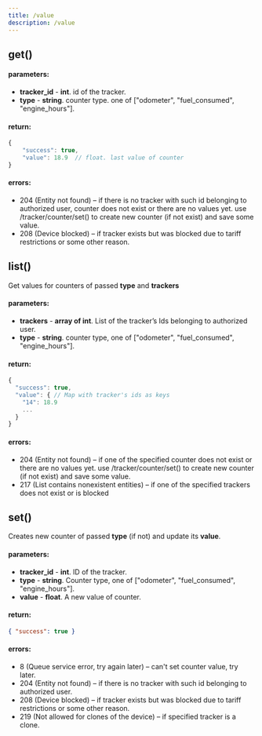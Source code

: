 ```yaml
---
title: /value
description: /value
---
```


## get()

#### parameters:
* **tracker_id** - **int**. id of the tracker.
* **type** - **string**. counter type. one of ["odometer", "fuel_consumed", "engine_hours"].

#### return:
```js
{
    "success": true,
    "value": 18.9  // float. last value of counter
}
```

#### errors:
*   204 (Entity not found) – if there is no tracker with such id belonging to authorized user, counter does not exist or there are no values yet. use /tracker/counter/set() to create new counter (if not exist) and save some value.
*   208 (Device blocked) – if tracker exists but was blocked due to tariff restrictions or some other reason.

## list()
Get values for counters of passed **type** and **trackers**

#### parameters:
* **trackers** - **array of int**. List of the tracker’s Ids belonging to authorized user.
* **type** - **string**. counter type, one of ["odometer", "fuel_consumed", "engine_hours"].

#### return:
```js
{
  "success": true,
  "value": { // Map with tracker's ids as keys
    "14": 18.9
    ...
  }
}
```
#### errors:
*   204 (Entity not found) – if one of the specified counter does not exist or there are no values yet. use /tracker/counter/set() to create new counter (if not exist) and save some value.
*   217 (List contains nonexistent entities) – if one of the specified trackers does not exist or is blocked

## set()
Creates new counter of passed **type** (if not) and update its **value**.

#### parameters:
* **tracker_id** - **int**. ID of the tracker.
* **type** - **string**. Counter type, one of ["odometer", "fuel_consumed", "engine_hours"].
* **value** - **float**. A new value of counter.

#### return:

```json
{ "success": true }
```

#### errors:
*   8 (Queue service error, try again later) – can't set counter value, try later.
*   204 (Entity not found) – if there is no tracker with such id belonging to authorized user.
*   208 (Device blocked) – if tracker exists but was blocked due to tariff restrictions or some other reason.
*   219 (Not allowed for clones of the device) – if specified tracker is a clone.


